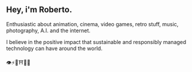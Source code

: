 ## Hey, i'm Roberto.

Enthusiastic about animation, cinema, video games, retro stuff, music, photography, A.I. and the internet.

I believe in the positive impact that sustainable and responsibly managed technology can have around the world.

👁⚡🧠⛩👹🍜

<!--

### Hi there 👋

**robertoerd/robertoerd** is a ✨ _special_ ✨ repository because its `README.md` (this file) appears on your GitHub profile.

Here are some ideas to get you started:

- 🔭 I’m currently working on ...
- 🌱 I’m currently learning ...
- 👯 I’m looking to collaborate on ...
- 🤔 I’m looking for help with ...
- 💬 Ask me about ...
- 📫 How to reach me: ...
- 😄 Pronouns: ...
- ⚡ Fun fact: ...
-->
